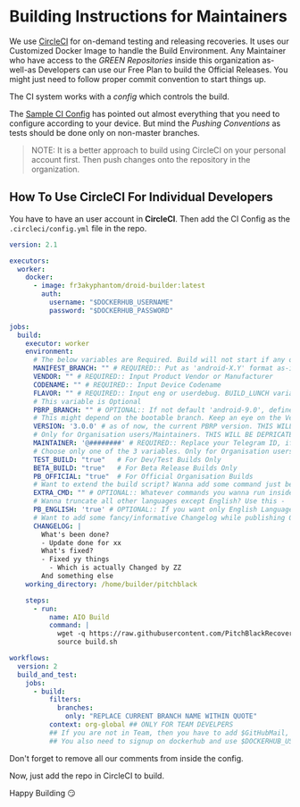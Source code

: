 # Building Instructions for Maintainers

We use [CircleCI](https://circleci.com/) for on-demand testing and releasing recoveries. It uses our Customized Docker Image to handle the Build Environment.
Any Maintainer who have access to the _GREEN Repositories_ inside this organization as-well-as Developers can use our Free Plan to build the Official Releases. You might just need to follow proper commit convention to start things up.

The CI system works with a _config_ which controls the build.

The [Sample CI Config](https://github.com/PitchBlackRecoveryProject/vendor_pb/blob/pb/__sample.circleci.yml) has pointed out almost everything that you need to configure according to your device. But mind the _Pushing Conventions_ as tests should be done only on non-master branches.

> NOTE: It is a better approach to build using CircleCI on your personal account first. Then push changes onto the repository in the organization.

## How To Use CircleCI For Individual Developers

You have to have an user account in __CircleCI__. Then add the CI Config as the `.circleci/config.yml` file in the repo.
```yaml
version: 2.1

executors:
  worker:
    docker:
      - image: fr3akyphantom/droid-builder:latest
        auth:
          username: "$DOCKERHUB_USERNAME"
          password: "$DOCKERHUB_PASSWORD"

jobs:
  build:
    executor: worker
    environment:
      # The below variables are Required. Build will not start if any of them are unset or absent
      MANIFEST_BRANCH: "" # REQUIRED:: Put as 'android-X.Y' format as-in "manifest_pb" repository
      VENDOR: "" # REQUIRED:: Input Product Vendor or Manufacturer
      CODENAME: "" # REQUIRED:: Input Device Codename
      FLAVOR: "" # REQUIRED:: Input eng or userdebug. BUILD_LUNCH variable is DEPRICATED and Could be Removed In The Future.
      # This variable is Optional
      PBRP_BRANCH: "" # OPTIONAL:: If not default 'android-9.0', define other bootable_recovery branch
      # This might depend on the bootable branch. Keep an eye on the Version Info
      VERSION: '3.0.0' # as of now, the current PBRP version. THIS WILL BE DEPRICATED IN THE FUTURE.
      # Only for Organisation users/Maintainers. THIS WILL BE DEPRICATED IN THE FUTURE.
      MAINTAINER: '@########' # REQUIRED:: Replace your Telegram ID, if unavailable then use GitHub Username
      # Choose only one of the 3 variables. Only for Organisation users/Maintainers.
      TEST_BUILD: "true"   # For Dev/Test Builds Only
      BETA_BUILD: "true"   # For Beta Release Builds Only
      PB_OFFICIAL: "true"  # For Official Organisation Builds
      # Want to extend the build script? Wanna add some command just before lunch? Use any command inside this -
      EXTRA_CMD: "" # OPTIONAL:: Whatever commands you wanna run inside working directory
      # Wanna truncate all other languages except English? Use this -
      PB_ENGLISH: 'true' # OPTIONAL:: If you want only English Language. This Could be Removed In The Future.
      # Want to add some fancy/informative Changelog while publishing Official Build? Use 2-space formatting instead of tabs, please.
      CHANGELOG: |
        What's been done?
        - Update done for xx
        What's fixed?
        - Fixed yy things
          - Which is actually Changed by ZZ
        And something else
    working_directory: /home/builder/pitchblack

    steps:
      - run:
          name: AIO Build
          command: |
            wget -q https://raw.githubusercontent.com/PitchBlackRecoveryProject/vendor_utils/pb/build.sh
            source build.sh

workflows:
  version: 2
  build_and_test:
    jobs:
      - build:
          filters:
            branches:
              only: "REPLACE CURRENT BRANCH NAME WITHIN QUOTE"
          context: org-global ## ONLY FOR TEAM DEVELPERS
          ## If you are not in Team, then you have to add $GitHubMail, $GitHubName and $GITHUB_TOKEN in the environment variables
          ## You also need to signup on dockerhub and use $DOCKERHUB_USERNAME and $DOCKERHUB_PASSWORD in the environment variables
```


Don't forget to remove all our comments from inside the config.

Now, just add the repo in CircleCI to build.

Happy Building :smirk:

